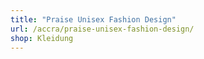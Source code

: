```yaml
---
title: "Praise Unisex Fashion Design"
url: /accra/praise-unisex-fashion-design/
shop: Kleidung
---
```

